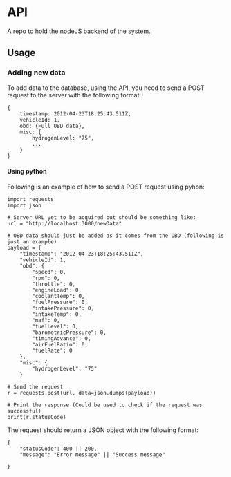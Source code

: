 # API
A repo to hold the nodeJS backend of the system.
## Usage
### Adding new data
To add data to the database, using the API, you need to send a POST request to the server with the following format:
```
{
    timestamp: 2012-04-23T18:25:43.511Z,
    vehicleId: 1,
    obd: {Full OBD data},
    misc: {
        hydrogenLevel: "75",
        ...
    }
}
```
#### Using python
Following is an example of how to send a POST request using pyhon:
```
import requests
import json

# Server URL yet to be acquired but should be something like:
url = "http://localhost:3000/newData"

# OBD data should just be added as it comes from the OBD (following is just an example)
payload = {
    "timestamp": "2012-04-23T18:25:43.511Z",
    "vehicleId": 1,
    "obd": {
        "speed": 0,
        "rpm": 0,
        "throttle": 0,
        "engineLoad": 0,
        "coolantTemp": 0,
        "fuelPressure": 0,
        "intakePressure": 0,
        "intakeTemp": 0,
        "maf": 0,
        "fuelLevel": 0,
        "barometricPressure": 0,
        "timingAdvance": 0,
        "airFuelRatio": 0,
        "fuelRate": 0
    },
    "misc": {
        "hydrogenLevel": "75"
    }

# Send the request
r = requests.post(url, data=json.dumps(payload))

# Print the response (Could be used to check if the request was successful)
print(r.statusCode)
```
The request should return a JSON object with the following format:
```
{
    "statusCode": 400 || 200,
    "message": "Error message" || "Success message"

}
```
